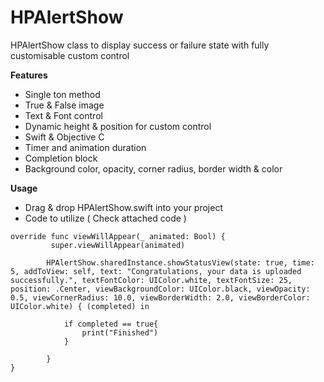 # HPAlertShow
HPAlertShow class to display success or failure state with fully customisable custom control

**Features**
- Single ton method
- True & False image
- Text & Font control
- Dynamic height & position for custom control
- Swift & Objective C
- Timer and animation duration
- Completion block
- Background color, opacity, corner radius, border width & color

**Usage**
- Drag & drop HPAlertShow.swift into your project
- Code to utilize  ( Check attached code )
```
override func viewWillAppear(_ animated: Bool) {
         super.viewWillAppear(animated)
       
        HPAlertShow.sharedInstance.showStatusView(state: true, time: 5, addToView: self, text: "Congratulations, your data is uploaded successfully.", textFontColor: UIColor.white, textFontSize: 25, position: .Center, viewBackgroundColor: UIColor.black, viewOpacity: 0.5, viewCornerRadius: 10.0, viewBorderWidth: 2.0, viewBorderColor: UIColor.white) { (completed) in
           
            if completed == true{
                print("Finished")
            }
           
        }
}
```

